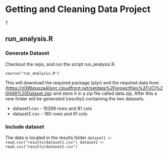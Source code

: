 # Getting and Cleaning Data Project

T
## run_analysis.R

### Generate Dataset
Checkout the repo, and run the script run_analysis.R. 

`source("run_analysis.R")`

This will download the required package (plyr) and the required data from (https://d396qusza40orc.cloudfront.net/getdata%2Fprojectfiles%2FUCI%20HAR%20Dataset.zip) and store it in a zip file called data.zip, After this a new folder will be generated (results/) containing the two datasets.

* dataset1.csv - 10299 rows and 81 cols
* dataset2.csv - 180 rows and 81 cols

### Include dataset
The data is located in the results folder
`
dataset1 <- read.csv("results/dataset1.csv")
dataset2 <- read.csv("results/dataset2.csv")
`
